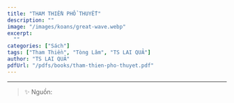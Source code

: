```yaml
---
title: "THAM THIỀN PHỔ THUYẾT"
description: ""
image: "/images/koans/great-wave.webp"
excerpt:
  ""
categories: ["Sách"]
tags: ["Tham Thiền", "Tòng Lâm", "TS LAI QUẢ"]
author: "TS LAI QUẢ"
pdfUrl: "/pdfs/books/tham-thien-pho-thuyet.pdf"
---
```



<hr class="blog-rule" />

> ✨ Nguồn: 
